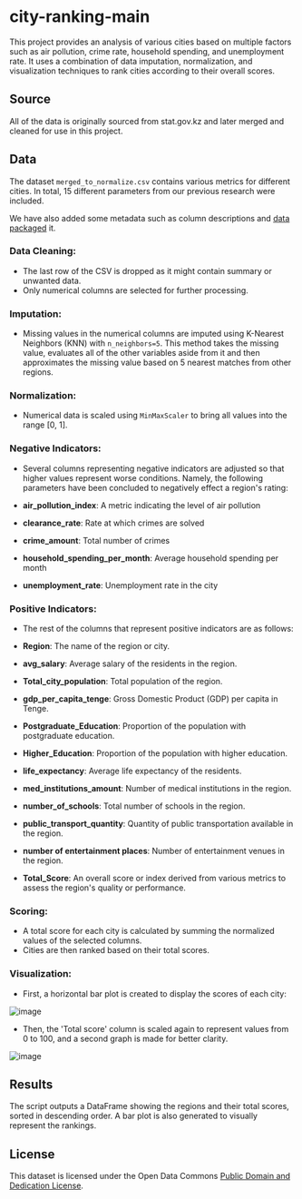# city-ranking-main

This project provides an analysis of various cities based on multiple factors such as air pollution, crime rate, household spending, and unemployment rate. It uses a combination of data imputation, normalization, and visualization techniques to rank cities according to their overall scores.

## Source

All of the data is originally sourced from stat.gov.kz and later merged and cleaned for use in this project.

## Data

The dataset `merged_to_normalize.csv` contains various metrics for different cities. In total, 15 different parameters from our previous research were included. 

We have also added some metadata such as column descriptions and [data packaged](https://specs.frictionlessdata.io/data-package/) it.

### Data Cleaning:
- The last row of the CSV is dropped as it might contain summary or unwanted data.
- Only numerical columns are selected for further processing.

### Imputation:
- Missing values in the numerical columns are imputed using K-Nearest Neighbors (KNN) with `n_neighbors=5`. This method takes the missing value, evaluates all of the other variables aside from it and then approximates the missing value based on 5 nearest matches from other regions.

### Normalization:
- Numerical data is scaled using `MinMaxScaler` to bring all values into the range [0, 1].

### Negative Indicators:
- Several columns representing negative indicators are adjusted so that higher values represent worse conditions. Namely, the following parameters have been concluded to negatively effect a region's rating:

- **air_pollution_index**: A metric indicating the level of air pollution
- **clearance_rate**: Rate at which crimes are solved
- **crime_amount**: Total number of crimes
- **household_spending_per_month**: Average household spending per month
- **unemployment_rate**: Unemployment rate in the city

### Positive Indicators:
- The rest of the columns that represent positive indicators are as follows:

- **Region**: The name of the region or city.
- **avg_salary**: Average salary of the residents in the region.
- **Total_city_population**: Total population of the region.
- **gdp_per_capita_tenge**: Gross Domestic Product (GDP) per capita in Tenge.
- **Postgraduate_Education**: Proportion of the population with postgraduate education.
- **Higher_Education**: Proportion of the population with higher education.
- **life_expectancy**: Average life expectancy of the residents.
- **med_institutions_amount**: Number of medical institutions in the region.
- **number_of_schools**: Total number of schools in the region.
- **public_transport_quantity**: Quantity of public transportation available in the region.
- **number of entertainment places**: Number of entertainment venues in the region.
- **Total_Score**: An overall score or index derived from various metrics to assess the region's quality or performance.

### Scoring:
- A total score for each city is calculated by summing the normalized values of the selected columns.
- Cities are then ranked based on their total scores.

### Visualization:
- First, a horizontal bar plot is created to display the scores of each city:

![image](https://github.com/open-data-kazakhstan/city-ranking-main/assets/109875855/cc425d58-768c-465d-af19-e50e0ba04fbc)

- Then, the 'Total score' column is scaled again to represent values from 0 to 100, and a second graph is made for better clarity.

![image](https://github.com/open-data-kazakhstan/city-ranking-main/assets/109875855/475546b4-d39c-4511-b14a-2d9e55b87e6c)


## Results

The script outputs a DataFrame showing the regions and their total scores, sorted in descending order. A bar plot is also generated to visually represent the rankings.

## License

This dataset is licensed under the Open Data Commons [Public Domain and Dedication License][pddl].

[pddl]: https://www.opendatacommons.org/licenses/pddl/1-0/
